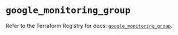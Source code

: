 # `google_monitoring_group`

Refer to the Terraform Registry for docs: [`google_monitoring_group`](https://registry.terraform.io/providers/hashicorp/google/6.38.0/docs/resources/monitoring_group).

